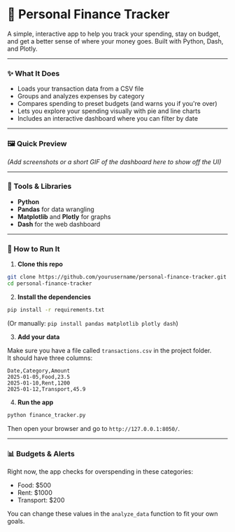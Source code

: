 # 💸 Personal Finance Tracker

A simple, interactive app to help you track your spending, stay on budget, and get a better sense of where your money goes. Built with Python, Dash, and Plotly.

---

### ✨ What It Does

- Loads your transaction data from a CSV file
- Groups and analyzes expenses by category
- Compares spending to preset budgets (and warns you if you're over)
- Lets you explore your spending visually with pie and line charts
- Includes an interactive dashboard where you can filter by date

---

### 🖼️ Quick Preview
*(Add screenshots or a short GIF of the dashboard here to show off the UI)*

---

### 🧰 Tools & Libraries

- **Python**
- **Pandas** for data wrangling
- **Matplotlib** and **Plotly** for graphs
- **Dash** for the web dashboard

---

### 🚀 How to Run It

1. **Clone this repo**
```bash
git clone https://github.com/yourusername/personal-finance-tracker.git
cd personal-finance-tracker
```

2. **Install the dependencies**
```bash
pip install -r requirements.txt
```

(Or manually: `pip install pandas matplotlib plotly dash`)

3. **Add your data**

Make sure you have a file called `transactions.csv` in the project folder.  
It should have three columns:

```
Date,Category,Amount
2025-01-05,Food,23.5
2025-01-10,Rent,1200
2025-01-12,Transport,45.9
```

4. **Run the app**
```bash
python finance_tracker.py
```

Then open your browser and go to `http://127.0.0.1:8050/`.

---

### 📊 Budgets & Alerts

Right now, the app checks for overspending in these categories:

- Food: $500  
- Rent: $1000  
- Transport: $200  

You can change these values in the `analyze_data` function to fit your own goals.
